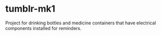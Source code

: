 # tumblr-mk1
Project for drinking bottles and medicine containers that have electrical components installed for reminders.
